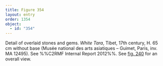```yaml
---
title: Figure 354
layout: entry
order: 1354
object:
  - id: "354"
---
```


Detail of overlaid stones and gems. *White Tara*, Tibet, 17th century, H. 65 cm without base (Musée national des arts asiatiques – Guimet, Paris, inv. MA 12495). See %%C2RMF Internal Report 2012%%. See [fig. 240](/visual-atlas/240/) for an overall view.
